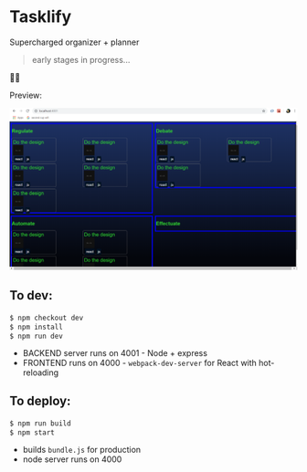 # Tasklify

Supercharged organizer + planner

> early stages in progress...

👷‍🚧

Preview:

![2by2](screens/2x2_layout.png)

## To dev:

```
$ npm checkout dev
$ npm install
$ npm run dev
```

- BACKEND server runs on 4001 - Node + express
- FRONTEND runs on 4000 - `webpack-dev-server` for React with hot-reloading

## To deploy:

```
$ npm run build
$ npm start
```

- builds `bundle.js` for production
- node server runs on 4000
